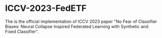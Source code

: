 # ICCV-2023-FedETF
The is the official implementation of ICCV 2023 paper "No Fear of Classifier Biases: Neural Collapse Inspired Federated Learning with Synthetic and Fixed Classifier".
